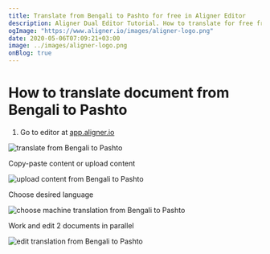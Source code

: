 ```yaml
---
title: Translate from Bengali to Pashto for free in Aligner Editor
description: Aligner Dual Editor Tutorial. How to translate for free from Bengali to Pashto. Aligner is multilingual document management platform. 
ogImage: "https://www.aligner.io/images/aligner-logo.png"
date: 2020-05-06T07:09:21+03:00
image: ../images/aligner-logo.png
onBlog: true
---
```


# How to translate document from Bengali to Pashto

1. Go to editor at [app.aligner.io](https://app.aligner.io "Aligner App web page")

![translate from Bengali to Pashto](../aligner-blank-editor.png "translate from Bengali to Pashto")

Copy-paste content or upload content

![upload content from Bengali to Pashto](../aligner-uploaded-document.png "upload content from Bengali to Pashto")

Choose desired language

![choose machine translation from Bengali to Pashto](../aligner-language-dropdown.png "choose machine translation from Bengali to Pashto")

Work and edit 2 documents in parallel

![edit translation from Bengali to Pashto](../aligner-double-sitded-editor.png "edit translation from Bengali to Pashto")

